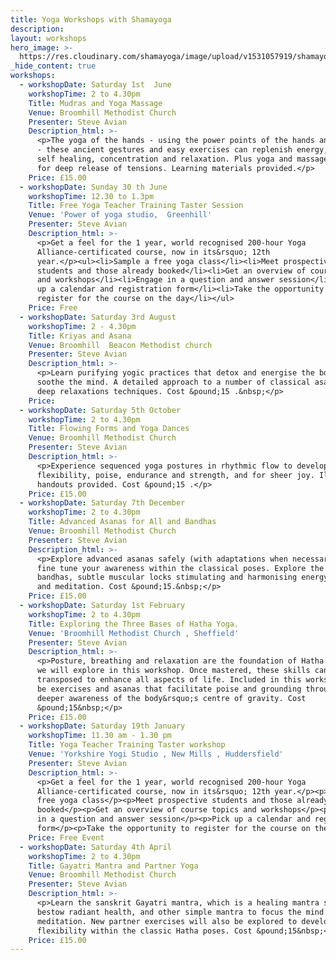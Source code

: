 ```yaml
---
title: Yoga Workshops with Shamayoga
description:
layout: workshops
hero_image: >-
  https://res.cloudinary.com/shamayoga/image/upload/v1531057919/shamayoga.org.uk/everything-yoga/yoga-workshops/7qGDZvwsYq-NMbnO4xBpM6QVuqg7kJ7B4jSfA3CcqI47KgQtKEkhnH2_3J0IImYM3QITi_Np4Zf-I95zFw_w1200-h380-n.jpg
_hide_content: true
workshops:
  - workshopDate: Saturday 1st  June
    workshopTime: 2 to 4.30pm
    Title: Mudras and Yoga Massage
    Venue: Broomhill Methodist Church
    Presenter: Steve Avian
    Description_html: >-
      <p>The yoga of the hands - using the power points of the hands and fingers
      - these ancient gestures and easy exercises can replenish energy, promote
      self healing, concentration and relaxation. Plus yoga and massage combined
      for deep release of tensions. Learning materials provided.</p>
    Price: £15.00
  - workshopDate: Sunday 30 th June
    workshopTime: 12.30 to 1.3pm
    Title: Free Yoga Teacher Training Taster Session
    Venue: 'Power of yoga studio,  Greenhill'
    Presenter: Steve Avian
    Description_html: >-
      <p>Get a feel for the 1 year, world recognised 200-hour Yoga
      Alliance-certificated course, now in its&rsquo; 12th
      year.</p><ul><li>Sample a free yoga class</li><li>Meet prospective
      students and those already booked</li><li>Get an overview of course topics
      and workshops</li><li>Engage in a question and answer session</li><li>Pick
      up a calendar and registration form</li><li>Take the opportunity to
      register for the course on the day</li></ul>
    Price: Free
  - workshopDate: Saturday 3rd August
    workshopTime: 2 - 4.30pm
    Title: Kriyas and Asana
    Venue: Broomhill  Beacon Methodist church
    Presenter: Steve Avian
    Description_html: >-
      <p>Learn purifying yogic practices that detox and energise the body and
      soothe the mind. A detailed approach to a number of classical asanas and
      deep relaxations techniques. Cost &pound;15 .&nbsp;</p>
    Price:
  - workshopDate: Saturday 5th October
    workshopTime: 2 to 4.30pm
    Title: Flowing Forms and Yoga Dances
    Venue: Broomhill Methodist Church
    Presenter: Steve Avian
    Description_html: >-
      <p>Experience sequenced yoga postures in rhythmic flow to develop
      flexibility, poise, endurance and strength, and for sheer joy. Illustrated
      handouts provided. Cost &pound;15 .</p>
    Price: £15.00
  - workshopDate: Saturday 7th December
    workshopTime: 2 to 4.30pm
    Title: Advanced Asanas for All and Bandhas
    Venue: Broomhill Methodist Church
    Presenter: Steve Avian
    Description_html: >-
      <p>Explore advanced asanas safely (with adaptations when necessary) and
      fine tune your awareness within the classical poses. Explore the three
      bandhas, subtle muscular locks stimulating and harmonising energy in asana
      and meditation. Cost &pound;15.&nbsp;</p>
    Price: £15.00
  - workshopDate: Saturday 1st February
    workshopTime: 2 to 4.30pm
    Title: Exploring the Three Bases of Hatha Yoga.
    Venue: 'Broomhill Methodist Church , Sheffield'
    Presenter: Steve Avian
    Description_html: >-
      <p>Posture, breathing and relaxation are the foundation of Hatha Yoga that
      we will explore in this workshop. Once mastered, these skills can be
      transposed to enhance all aspects of life. Included in this workshop will
      be exercises and asanas that facilitate poise and grounding through a
      deeper awareness of the body&rsquo;s centre of gravity. Cost
      &pound;15&nbsp;</p>
    Price: £15.00
  - workshopDate: Saturday 19th January
    workshopTime: 11.30 am - 1.30 pm
    Title: Yoga Teacher Training Taster workshop
    Venue: 'Yorkshire Yogi Studio , New Mills , Huddersfield'
    Presenter: Steve Avian
    Description_html: >-
      <p>Get a feel for the 1 year, world recognised 200-hour Yoga
      Alliance-certificated course, now in its&rsquo; 12th year.</p><p>Sample a
      free yoga class</p><p>Meet prospective students and those already
      booked</p><p>Get an overview of course topics and workshops</p><p>Engage
      in a question and answer session</p><p>Pick up a calendar and registration
      form</p><p>Take the opportunity to register for the course on the day</p>
    Price: Free Event
  - workshopDate: Saturday 4th April
    workshopTime: 2 to 4.30pm
    Title: Gayatri Mantra and Partner Yoga
    Venue: Broomhill Methodist Church
    Presenter: Steve Avian
    Description_html: >-
      <p>Learn the sanskrit Gayatri mantra, which is a healing mantra said to
      bestow radiant health, and other simple mantra to focus the mind for
      meditation. New partner exercises will also be explored to develop greater
      flexibility within the classic Hatha poses. Cost &pound;15&nbsp;</p>
    Price: £15.00
---
```


